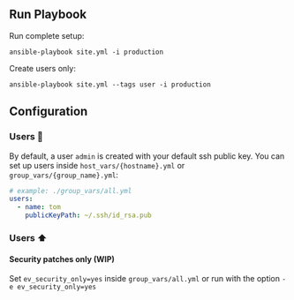 
## Run Playbook

Run complete setup:
```shell
ansible-playbook site.yml -i production
```

Create users only:
```shell
ansible-playbook site.yml --tags user -i production
```


## Configuration
### Users :older_man:	
By default, a user `admin` is created with your default ssh public key. 
You can set up users inside `host_vars/{hostname}.yml` or `group_vars/{group_name}.yml`:

```yaml
# example: ./group_vars/all.yml
users:
  - name: tom
    publicKeyPath: ~/.ssh/id_rsa.pub
```

### Users :arrow_up:

#### Security patches only (WIP)
Set `ev_security_only=yes` inside `group_vars/all.yml` or run with the option `-e ev_security_only=yes`